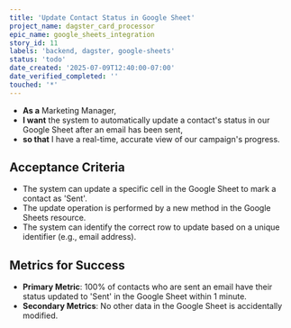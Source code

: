 ```yaml
---
title: 'Update Contact Status in Google Sheet'
project_name: dagster_card_processor
epic_name: google_sheets_integration
story_id: 11
labels: 'backend, dagster, google-sheets'
status: 'todo'
date_created: '2025-07-09T12:40:00-07:00'
date_verified_completed: ''
touched: '*'
---
```


- **As a** Marketing Manager,
- **I want** the system to automatically update a contact's status in our Google Sheet after an email has been sent,
- **so that** I have a real-time, accurate view of our campaign's progress.

## Acceptance Criteria

- The system can update a specific cell in the Google Sheet to mark a contact as 'Sent'.
- The update operation is performed by a new method in the Google Sheets resource.
- The system can identify the correct row to update based on a unique identifier (e.g., email address).

## Metrics for Success

- **Primary Metric**: 100% of contacts who are sent an email have their status updated to 'Sent' in the Google Sheet within 1 minute.
- **Secondary Metrics**: No other data in the Google Sheet is accidentally modified.

